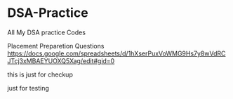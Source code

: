 # DSA-Practice
All My DSA practice Codes

Placement Preparetion Questions
https://docs.google.com/spreadsheets/d/1hXserPuxVoWMG9Hs7y8wVdRCJTcj3xMBAEYUOXQ5Xag/edit#gid=0

this is just for checkup

just for testing